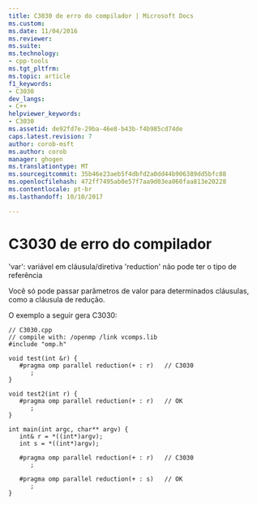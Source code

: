 ```yaml
---
title: C3030 de erro do compilador | Microsoft Docs
ms.custom: 
ms.date: 11/04/2016
ms.reviewer: 
ms.suite: 
ms.technology:
- cpp-tools
ms.tgt_pltfrm: 
ms.topic: article
f1_keywords:
- C3030
dev_langs:
- C++
helpviewer_keywords:
- C3030
ms.assetid: de92fd7e-29ba-46e8-b43b-f4b985cd74de
caps.latest.revision: 7
author: corob-msft
ms.author: corob
manager: ghogen
ms.translationtype: MT
ms.sourcegitcommit: 35b46e23aeb5f4dbfd2a0dd44b906389dd5bfc88
ms.openlocfilehash: 472ff7495ab0e57f7aa9d03ea060faa813e20228
ms.contentlocale: pt-br
ms.lasthandoff: 10/10/2017

---
```

# <a name="compiler-error-c3030"></a>C3030 de erro do compilador
'var': variável em cláusula/diretiva 'reduction' não pode ter o tipo de referência  
  
 Você só pode passar parâmetros de valor para determinados cláusulas, como a cláusula de redução.  
  
 O exemplo a seguir gera C3030:  
  
```  
// C3030.cpp  
// compile with: /openmp /link vcomps.lib  
#include "omp.h"  
  
void test(int &r) {  
   #pragma omp parallel reduction(+ : r)   // C3030  
      ;  
}  
  
void test2(int r) {  
   #pragma omp parallel reduction(+ : r)   // OK  
      ;  
}  
  
int main(int argc, char** argv) {  
   int& r = *((int*)argv);  
   int s = *((int*)argv);  
  
   #pragma omp parallel reduction(+ : r)   // C3030  
      ;  
  
   #pragma omp parallel reduction(+ : s)   // OK  
      ;  
}  
```
